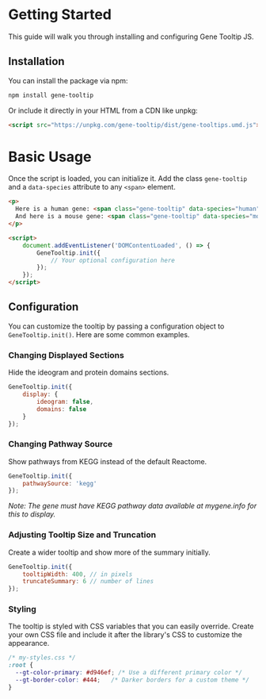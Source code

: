 # Getting Started

This guide will walk you through installing and configuring Gene Tooltip JS.

## Installation

You can install the package via npm:

```bash
npm install gene-tooltip
```

Or include it directly in your HTML from a CDN like unpkg:

```html
<script src="https://unpkg.com/gene-tooltip/dist/gene-tooltips.umd.js"></script>
```

# Basic Usage

Once the script is loaded, you can initialize it. Add the class `gene-tooltip` and a `data-species` attribute to any `<span>` element.

```html
<p>
  Here is a human gene: <span class="gene-tooltip" data-species="human">TP53</span>.
  And here is a mouse gene: <span class="gene-tooltip" data-species="mouse">Trp53</span>.
</p>

<script>
    document.addEventListener('DOMContentLoaded', () => {
        GeneTooltip.init({
            // Your optional configuration here
        });
    });
</script>
```

## Configuration

You can customize the tooltip by passing a configuration object to `GeneTooltip.init()`. Here are some common examples.

### Changing Displayed Sections

Hide the ideogram and protein domains sections.

```javascript
GeneTooltip.init({
    display: {
        ideogram: false,
        domains: false
    }
});
```

### Changing Pathway Source

Show pathways from KEGG instead of the default Reactome.

```javascript
GeneTooltip.init({
    pathwaySource: 'kegg'
});
```

*Note: The gene must have KEGG pathway data available at mygene.info for this to display.*

### Adjusting Tooltip Size and Truncation

Create a wider tooltip and show more of the summary initially.

```javascript
GeneTooltip.init({
    tooltipWidth: 400, // in pixels
    truncateSummary: 6 // number of lines
});
```

### Styling

The tooltip is styled with CSS variables that you can easily override. Create your own CSS file and include it after the library's CSS to customize the appearance.

```css
/* my-styles.css */
:root {
  --gt-color-primary: #d946ef; /* Use a different primary color */
  --gt-border-color: #444;   /* Darker borders for a custom theme */
}
```
